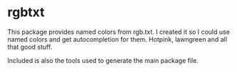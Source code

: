 rgbtxt
======

This package provides named colors from rgb.txt. I created it so I
could use named colors and get autocompletion for them. Hotpink,
lawngreen and all that good stuff.

Included is also the tools used to generate the main package file.
